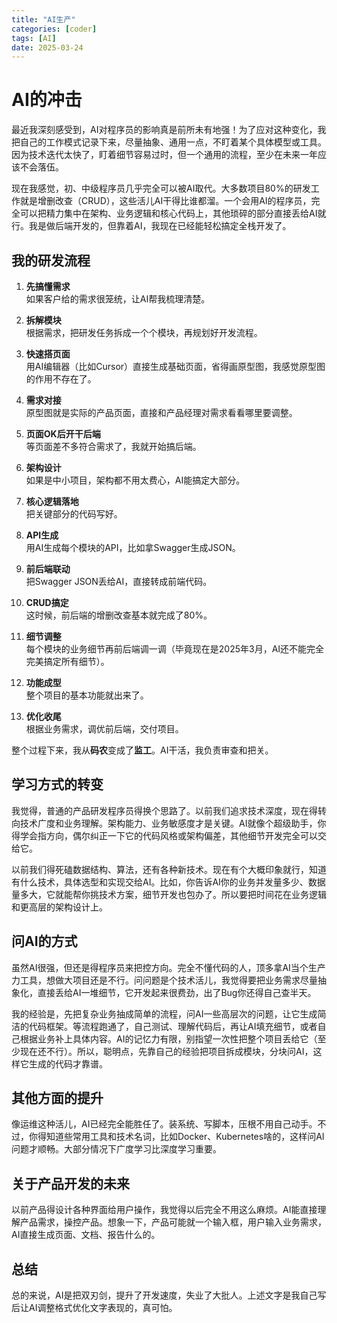 ```yaml
---
title: "AI生产"
categories: [coder]
tags: [AI]
date: 2025-03-24
---
```

# AI的冲击

最近我深刻感受到，AI对程序员的影响真是前所未有地强！为了应对这种变化，我把自己的工作模式记录下来，尽量抽象、通用一点，不盯着某个具体模型或工具。因为技术迭代太快了，盯着细节容易过时，但一个通用的流程，至少在未来一年应该不会落伍。

现在我感觉，初、中级程序员几乎完全可以被AI取代。大多数项目80%的研发工作就是增删改查（CRUD），这些活儿AI干得比谁都溜。一个会用AI的程序员，完全可以把精力集中在架构、业务逻辑和核心代码上，其他琐碎的部分直接丢给AI就行。我是做后端开发的，但靠着AI，我现在已经能轻松搞定全栈开发了。

## 我的研发流程

1. ​**先搞懂需求**  
   如果客户给的需求很笼统，让AI帮我梳理清楚。

2. ​**拆解模块**  
   根据需求，把研发任务拆成一个个模块，再规划好开发流程。

3. ​**快速搭页面**  
   用AI编辑器（比如Cursor）直接生成基础页面，省得画原型图，我感觉原型图的作用不存在了。

4. ​**需求对接**  
   原型图就是实际的产品页面，直接和产品经理对需求看看哪里要调整。

5. ​**页面OK后开干后端**  
   等页面差不多符合需求了，我就开始搞后端。

6. ​**架构设计**  
   如果是中小项目，架构都不用太费心，AI能搞定大部分。

7. ​**核心逻辑落地**  
   把关键部分的代码写好。

8. ​**API生成**  
   用AI生成每个模块的API，比如拿Swagger生成JSON。

9. ​**前后端联动**  
   把Swagger JSON丢给AI，直接转成前端代码。

10. ​**CRUD搞定**  
    这时候，前后端的增删改查基本就完成了80%。

11. ​**细节调整**  
    每个模块的业务细节再前后端调一调（毕竟现在是2025年3月，AI还不能完全完美搞定所有细节）。

12. ​**功能成型**  
    整个项目的基本功能就出来了。

13. ​**优化收尾**  
    根据业务需求，调优前后端，交付项目。

整个过程下来，我从**码农**变成了**监工**。AI干活，我负责审查和把关。

## 学习方式的转变

我觉得，普通的产品研发程序员得换个思路了。以前我们追求技术深度，现在得转向技术广度和业务理解。架构能力、业务敏感度才是关键。AI就像个超级助手，你得学会指方向，偶尔纠正一下它的代码风格或架构偏差，其他细节开发完全可以交给它。

以前我们得死磕数据结构、算法，还有各种新技术。现在有个大概印象就行，知道有什么技术，具体选型和实现交给AI。比如，你告诉AI你的业务并发量多少、数据量多大，它就能帮你挑技术方案，细节开发也包办了。所以要把时间花在业务逻辑和更高层的架构设计上。

## 问AI的方式

虽然AI很强，但还是得程序员来把控方向。完全不懂代码的人，顶多拿AI当个生产力工具，想做大项目还是不行。问问题是个技术活儿，我觉得要把业务需求尽量抽象化，直接丢给AI一堆细节，它开发起来很费劲，出了Bug你还得自己查半天。

我的经验是，先把复杂业务抽成简单的流程，问AI一些高层次的问题，让它生成简洁的代码框架。等流程跑通了，自己测试、理解代码后，再让AI填充细节，或者自己根据业务补上具体内容。AI的记忆力有限，别指望一次性把整个项目丢给它（至少现在还不行）。所以，聪明点，先靠自己的经验把项目拆成模块，分块问AI，这样它生成的代码才靠谱。

## 其他方面的提升

像运维这种活儿，AI已经完全能胜任了。装系统、写脚本，压根不用自己动手。不过，你得知道些常用工具和技术名词，比如Docker、Kubernetes啥的，这样问AI问题才顺畅。大部分情况下广度学习比深度学习重要。

## 关于产品开发的未来

以前产品得设计各种界面给用户操作，我觉得以后完全不用这么麻烦。AI能直接理解产品需求，操控产品。想象一下，产品可能就一个输入框，用户输入业务需求，AI直接生成页面、文档、报告什么的。

## 总结

总的来说，AI是把双刃剑，提升了开发速度，失业了大批人。上述文字是我自己写后让AI调整格式优化文字表现的，真可怕。